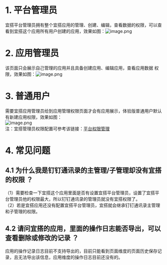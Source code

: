 # 1. 平台管理员
宜搭平台管理员拥有整个宜搭应用的管理、创建、编辑，查看数据的权限，可以查看到宜搭这个应用所有用户创建的应用，效果如图：![image.png](https://img.alicdn.com/imgextra/i2/O1CN01wlctn81fXNKs9Cb4W_!!6000000004016-2-tps-1046-507.png_.webp)
<a name="M2xpE"></a>
# 2. 应用管理员
该页面只会展示自己管理的应用并且具备创建应用、编辑应用，查看应用数据 权限，效果如图：![image.png](https://img.alicdn.com/imgextra/i3/O1CN01sxoZJ11xajK0O9GPG_!!6000000006460-2-tps-1046-502.png_.webp)
<a name="gobLT"></a>
# 3. 普通用户
需要宜搭应用管理员给到应用管理权限页面才会有应用展示，体验版普通用户默认有新建应用权限，效果如图：<br />![image.png](https://img.alicdn.com/imgextra/i3/O1CN018nbpwO1qlzkody4yr_!!6000000005537-2-tps-1046-506.png_.webp)<br />注：宜搭管理员权限配置可参考该链接：[平台权限管理](https://www.yuque.com/yida/support/omvowq?view=doc_embed)
<a name="NZ47o"></a>
# 4. 常见问题
<a name="v3V8J"></a>
## 4.1 为什么我是钉钉通讯录的主管理/子管理却没有宜搭的权限 ？
（1）需要检查一下宜搭这个应用里面是否有设置宜搭平台管理员，设置了宜搭平台管理员他的权限最大，所以钉钉通讯录的管理员就没有宜搭权限了。    <br />（2）若是宜搭应用还没有配置宜搭平台管理员，宜搭就会继承钉钉通讯录主管理和子管理的权限。
<a name="jl6lQ"></a>
## 4.2 请问宜搭的应用，里面的操作日志能否导出，可以查看删除或修改的记录 ？
应用的操作记录日志目前不支持导出的，目前只能看到页面维度的页面历史保存记录，且无法导出该信息，应用维度的操作日志目前还没有的。<br />​<br />
​
